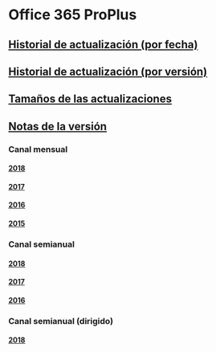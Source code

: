 # Office 365 ProPlus
## [Historial de actualización (por fecha)](update-history-office365-proplus-by-date.md)
## [Historial de actualización (por versión)](update-history-office365-proplus-by-version.md)
## [Tamaños de las actualizaciones](download-sizes-office365-proplus-updates.md)

## [Notas de la versión](release-notes-office365-proplus.md)

### Canal mensual
#### [2018](monthly-channel-2018.md)
#### [2017](monthly-channel-2017.md)
#### [2016](monthly-channel-2016.md)
#### [2015](monthly-channel-2015.md)

### Canal semianual
#### [2018](semi-annual-channel-2018.md)
#### [2017](semi-annual-channel-2017.md)
#### [2016](semi-annual-channel-2016.md)

### Canal semianual (dirigido)
#### [2018](semi-annual-channel-targeted-2018.md)
#### [2017](semi-annual-channel-targeted-2017.md)
#### [2016](semi-annual-channel-targeted-2016.md)
#### [2015](semi-annual-channel-targeted-2015.md)

# Office para Mac
## [Historial de actualizaciones](update-history-office-for-mac.md)
## [Notas de la versión](release-notes-office-for-mac.md)
## [Historial de versiones MAU](release-history-microsoft-autoupdate.md)

# Office (permanente)
## [Actualizaciones de Office (MSI)](office-updates-msi.md)
## [Actualizaciones de Outlook (MSI)](outlook-updates-msi.md)
## [Archivos .msp de 2016 de Office](msp-files-office-2016.md)
## [Archivos .msp de Office 2013](msp-files-office-2013.md)
## [Actualizaciones de Office 2013](update-history-office-2013.md)
## [Actualizaciones de Office 2010](update-history-office-2010-click-to-run.md)

# Productos de servidor de Office
## [Actualizaciones de Exchange Server](https://technet.microsoft.com/library/hh135098(v=exchg.150).aspx)
## [Actualizaciones de Project Server](project-server-updates.md)
## [Actualizaciones de SharePoint](sharepoint-updates.md)

# Vínculos relacionados
## [Versiones de Windows 10](https://www.microsoft.com/itpro/windows-10/release-information)
## [Directiva de ciclo de vida de Microsoft](https://support.microsoft.com/lifecycle)


